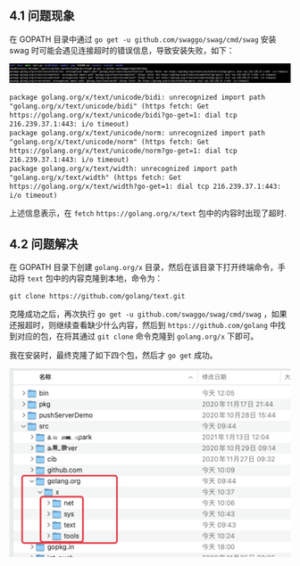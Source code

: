 ## 4.1 问题现象

在 GOPATH 目录中通过 `go get -u github.com/swaggo/swag/cmd/swag` 安装 swag 时可能会遇见连接超时的错误信息，导致安装失败，如下：

![](pics/4-1-swaggo安装失败.png)

```
package golang.org/x/text/unicode/bidi: unrecognized import path "golang.org/x/text/unicode/bidi" (https fetch: Get https://golang.org/x/text/unicode/bidi?go-get=1: dial tcp 216.239.37.1:443: i/o timeout)
package golang.org/x/text/unicode/norm: unrecognized import path "golang.org/x/text/unicode/norm" (https fetch: Get https://golang.org/x/text/unicode/norm?go-get=1: dial tcp 216.239.37.1:443: i/o timeout)
package golang.org/x/text/width: unrecognized import path "golang.org/x/text/width" (https fetch: Get https://golang.org/x/text/width?go-get=1: dial tcp 216.239.37.1:443: i/o timeout)
```

上述信息表示，在 `fetch`  `https://golang.org/x/text` 包中的内容时出现了超时.

## 4.2 问题解决

在 GOPATH 目录下创建 `golang.org/x` 目录，然后在该目录下打开终端命令，手动将 `text` 包中的内容克隆到本地，命令为：

```git
git clone https://github.com/golang/text.git
```

克隆成功之后，再次执行 `go get -u github.com/swaggo/swag/cmd/swag` ，如果还报超时，则继续查看缺少什么内容，然后到 `https://github.com/golang` 中找到对应的包，在将其通过 `git clone` 命令克隆到 
 `golang.org/x` 下即可。
 
我在安装时，最终克隆了如下四个包，然后才 `go get` 成功。

 ![](pics/4-2-克隆缺失包.png)

